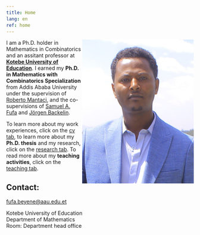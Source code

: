 ```yaml
---
title: Home
lang: en
ref: home
---
```


<!-- <img style="float: right;" src="Fufa_Beyene.jpg" title="After my Ph.D. defense on 13-th of January, 2023, in Ethiopia."> -->

 <img style="float: right;" src="Fufa_Beyene.jpg" width="300">

I am a Ph.D. holder in Mathematics in Combinatorics and an assitant professor at [**Kotebe University of Education**](https://www.kue.edu.et). I earned my **Ph.D. in Mathematics with Combinatorics Specialization** from Addis Ababa University under the supervision of [Roberto Mantaci](http://www.informatique.univ-paris-diderot.fr/), and the co-supervisions of [Samuel A. Fufa](https://www.aau.edu.et) and [Jörgen Backelin](https://www.su.se/joeb). 

To learn more about my work experiences, click on the [cv tab](cv), to learn more about my  **Ph.D. thesis** and my research, click on the [research tab](research). To read more about my **teaching activities**, click on the [teaching tab](teaching).


## Contact:

fufa.beyene@aau.edu.et

Kotebe University of Education <br />
Department of Mathematics  <br />
Room: Department head office

